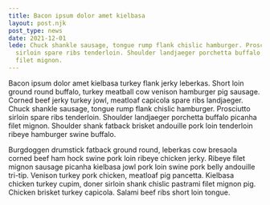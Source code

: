 ```yaml
---
title: Bacon ipsum dolor amet kielbasa
layout: post.njk
post_type: news
date: 2021-12-01
lede: Chuck shankle sausage, tongue rump flank chislic hamburger. Prosciutto
  sirloin spare ribs tenderloin. Shoulder landjaeger porchetta buffalo picanha
  filet mignon.
---
```

Bacon ipsum dolor amet kielbasa turkey flank jerky leberkas. Short loin ground round buffalo, turkey meatball cow venison hamburger pig sausage. Corned beef jerky turkey jowl, meatloaf capicola spare ribs landjaeger. Chuck shankle sausage, tongue rump flank chislic hamburger. Prosciutto sirloin spare ribs tenderloin. Shoulder landjaeger porchetta buffalo picanha filet mignon. Shoulder shank fatback brisket andouille pork loin tenderloin ribeye hamburger swine buffalo.

Burgdoggen drumstick fatback ground round, leberkas cow bresaola corned beef ham hock swine pork loin ribeye chicken jerky. Ribeye filet mignon sausage picanha kielbasa jowl pork loin swine pork belly andouille tri-tip. Venison turkey pork chicken, meatloaf pig pancetta. Kielbasa chicken turkey cupim, doner sirloin shank chislic pastrami filet mignon pig. Chicken brisket turkey capicola. Salami beef ribs short loin tongue.